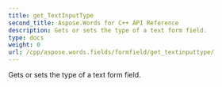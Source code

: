```yaml
---
title: get_TextInputType
second_title: Aspose.Words for C++ API Reference
description: Gets or sets the type of a text form field. 
type: docs
weight: 0
url: /cpp/aspose.words.fields/formfield/get_textinputtype/
---
```


Gets or sets the type of a text form field. 

